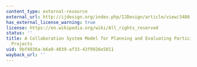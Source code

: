 ```yaml
---
content_type: external-resource
external_url: http://ijdesign.org/index.php/IJDesign/article/view/3486
has_external_license_warning: true
license: https://en.wikipedia.org/wiki/All_rights_reserved
status: ''
title: A Collaboration System Model for Planning and Evaluating Participatory Design
  Projects
uid: 9bf4836a-b6a0-4039-af33-43f9926e5011
wayback_url: ''
---
```


